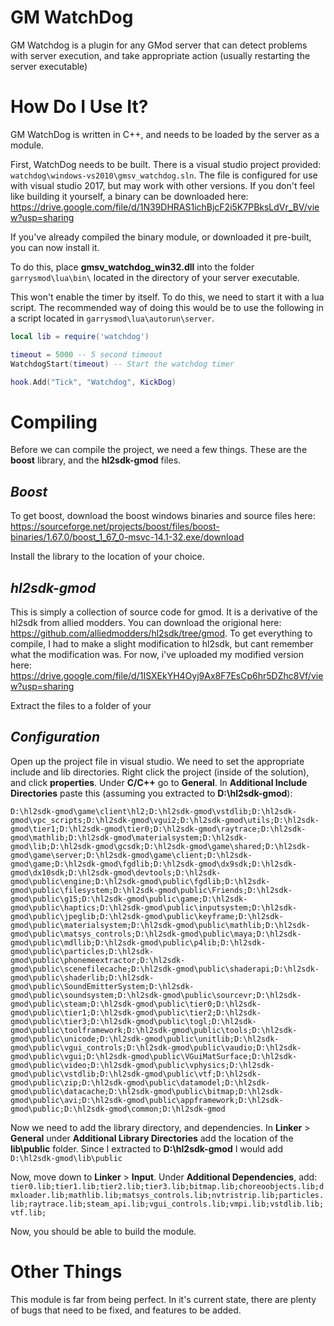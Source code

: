# GM WatchDog

GM Watchdog is a plugin for any GMod server that can detect problems with server execution, and take appropriate action (usually restarting the server executable)

# How Do I Use It?

GM WatchDog is written in C++, and needs to be loaded by the server as a module. 

First, WatchDog needs to be built. There is a visual studio project provided: ```watchdog\windows-vs2010\gmsv_watchdog.sln```. The file is configured for use with visual studio 2017, but may work with other versions. If you don't feel like building it yourself, a binary can be downloaded here: https://drive.google.com/file/d/1N39DHRAS1ichBjcF2i5K7PBksLdVr_BV/view?usp=sharing

If you've already compiled the binary module, or downloaded it pre-built, you can now install it.

To do this, place **gmsv_watchdog_win32.dll** into the folder ```garrysmod\lua\bin\``` located in the directory of your server executable.

This won't enable the timer by itself. To do this, we need to start it with a lua script. The recommended way of doing this would be to use the following in a script located in ```garrysmod\lua\autorun\server```.

``` lua
local lib = require('watchdog')

timeout = 5000 -- 5 second timeout
WatchdogStart(timeout) -- Start the watchdog timer

hook.Add("Tick", "Watchdog", KickDog)
```

# Compiling
Before we can compile the project, we need a few things. These are  the **boost** library, and the **hl2sdk-gmod** files.
## *Boost*
To get boost, download the boost windows binaries and source files here: https://sourceforge.net/projects/boost/files/boost-binaries/1.67.0/boost_1_67_0-msvc-14.1-32.exe/download

Install the library to the location of your choice.

## *hl2sdk-gmod*
This is simply a collection of source code for gmod. It is a derivative of the hl2sdk from allied modders. You can download the origional here: https://github.com/alliedmodders/hl2sdk/tree/gmod. To get everything to compile, I had to make a slight modification to hl2sdk, but cant remember what the modification was. For now, i've uploaded my modified version here: https://drive.google.com/file/d/1ISXEkYH4Oyj9Ax8F7EsCp6hr5DZhc8Vf/view?usp=sharing

Extract the files to a folder of your 

## *Configuration*
Open up the project file in visual studio. We need to set the appropriate include and lib directories. Right click the project (inside of the solution), and click **properties**. Under **C/C++** go to **General**. In **Additional Include Directories** paste this (assuming you extracted to **D:\hl2sdk-gmod**):

```D:\hl2sdk-gmod\game\client\hl2;D:\hl2sdk-gmod\vstdlib;D:\hl2sdk-gmod\vpc_scripts;D:\hl2sdk-gmod\vgui2;D:\hl2sdk-gmod\utils;D:\hl2sdk-gmod\tier1;D:\hl2sdk-gmod\tier0;D:\hl2sdk-gmod\raytrace;D:\hl2sdk-gmod\mathlib;D:\hl2sdk-gmod\materialsystem;D:\hl2sdk-gmod\lib;D:\hl2sdk-gmod\gcsdk;D:\hl2sdk-gmod\game\shared;D:\hl2sdk-gmod\game\server;D:\hl2sdk-gmod\game\client;D:\hl2sdk-gmod\game;D:\hl2sdk-gmod\fgdlib;D:\hl2sdk-gmod\dx9sdk;D:\hl2sdk-gmod\dx10sdk;D:\hl2sdk-gmod\devtools;D:\hl2sdk-gmod\public\engine;D:\hl2sdk-gmod\public\fgdlib;D:\hl2sdk-gmod\public\filesystem;D:\hl2sdk-gmod\public\Friends;D:\hl2sdk-gmod\public\g15;D:\hl2sdk-gmod\public\game;D:\hl2sdk-gmod\public\haptics;D:\hl2sdk-gmod\public\inputsystem;D:\hl2sdk-gmod\public\jpeglib;D:\hl2sdk-gmod\public\keyframe;D:\hl2sdk-gmod\public\materialsystem;D:\hl2sdk-gmod\public\mathlib;D:\hl2sdk-gmod\public\matsys_controls;D:\hl2sdk-gmod\public\maya;D:\hl2sdk-gmod\public\mdllib;D:\hl2sdk-gmod\public\p4lib;D:\hl2sdk-gmod\public\particles;D:\hl2sdk-gmod\public\phonemeextractor;D:\hl2sdk-gmod\public\scenefilecache;D:\hl2sdk-gmod\public\shaderapi;D:\hl2sdk-gmod\public\shaderlib;D:\hl2sdk-gmod\public\SoundEmitterSystem;D:\hl2sdk-gmod\public\soundsystem;D:\hl2sdk-gmod\public\sourcevr;D:\hl2sdk-gmod\public\steam;D:\hl2sdk-gmod\public\tier0;D:\hl2sdk-gmod\public\tier1;D:\hl2sdk-gmod\public\tier2;D:\hl2sdk-gmod\public\tier3;D:\hl2sdk-gmod\public\togl;D:\hl2sdk-gmod\public\toolframework;D:\hl2sdk-gmod\public\tools;D:\hl2sdk-gmod\public\unicode;D:\hl2sdk-gmod\public\unitlib;D:\hl2sdk-gmod\public\vgui_controls;D:\hl2sdk-gmod\public\vaudio;D:\hl2sdk-gmod\public\vgui;D:\hl2sdk-gmod\public\VGuiMatSurface;D:\hl2sdk-gmod\public\video;D:\hl2sdk-gmod\public\vphysics;D:\hl2sdk-gmod\public\vstdlib;D:\hl2sdk-gmod\public\vtf;D:\hl2sdk-gmod\public\zip;D:\hl2sdk-gmod\public\datamodel;D:\hl2sdk-gmod\public\datacache;D:\hl2sdk-gmod\public\bitmap;D:\hl2sdk-gmod\public\avi;D:\hl2sdk-gmod\public\appframework;D:\hl2sdk-gmod\public;D:\hl2sdk-gmod\common;D:\hl2sdk-gmod```

Now we need to add the library directory, and dependencies. In **Linker** > **General** under **Additional Library Directories** add the location of the **lib\public** folder. Since I extracted to **D:\hl2sdk-gmod** I would add ```D:\hl2sdk-gmod\lib\public```

Now, move down to **Linker** > **Input**. Under **Additional Dependencies**, add: ```tier0.lib;tier1.lib;tier2.lib;tier3.lib;bitmap.lib;choreoobjects.lib;dmxloader.lib;mathlib.lib;matsys_controls.lib;nvtristrip.lib;particles.lib;raytrace.lib;steam_api.lib;vgui_controls.lib;vmpi.lib;vstdlib.lib;vtf.lib;```

Now, you should be able to build the module.

# Other Things
This module is far from being perfect. In it's current state, there are plenty of bugs that need to be fixed, and features to be added.
